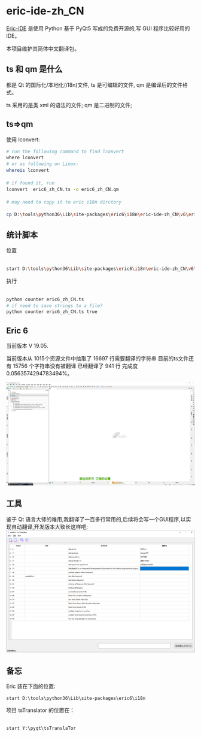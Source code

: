 # eric-ide-zh_CN


[Eric-IDE](https://sourceforge.net/projects/eric-ide/files/eric6/stable/) 是使用 Python 基于 PyQt5 写成的免费开源的,写 GUI 程序比较好用的 IDE。

本项目维护其简体中文翻译包。

## ts 和 qm 是什么

都是 Qt 的国际化/本地化(i18n)文件, ts 是可编辑的文件, qm 是编译后的文件格式。

ts 采用的是类 xml 的语法的文件;
qm 是二进制的文件;

## ts=>qm

使用 lconvert:

```bash
# run the following command to find lconvert
where lconvert
# or as following on Linux:
whereis lconvert

# if found it, run
lconvert  eric6_zh_CN.ts -o eric6_zh_CN.qm

# may need to copy it to eric i18n dirctory

cp D:\tools\python36\Lib\site-packages\eric6\i18n\eric-ide-zh_CN\v6\eric6_zh_CN.qm D:\tools\python36\Lib\site-packages\eric6\i18n

```

## 统计脚本

位置

```bash

start D:\tools\python36\Lib\site-packages\eric6\i18n\eric-ide-zh_CN\v6\

```

执行

```bash

python counter eric6_zh_CN.ts
# if need to save strings to a file?
python counter eric6_zh_CN.ts true

```

## Eric 6

当前版本 V 19.05.

当前版本从 1015个资源文件中抽取了 16697 行需要翻译的字符串
目前的ts文件还有 15756 个字符串没有被翻译
已经翻译了 941 行
完成度 0.0563574294783494%。

![screenshot/0002.png](./screenshot/0002.png)

## 工具

鉴于 Qt 语言大师的难用,我翻译了一百多行常用的,后续将会写一个GUI程序,以实现自动翻译,开发版本大致长这样吧:
![screenshot/0001.png](./screenshot/0001.png)

## 备忘

Eric 装在下面的位置:
```
start D:\tools\python36\Lib\site-packages\eric6\i18n

```
项目 tsTranslator 的位置在：
```

start Y:\pyqt\tsTranslaTor

```
